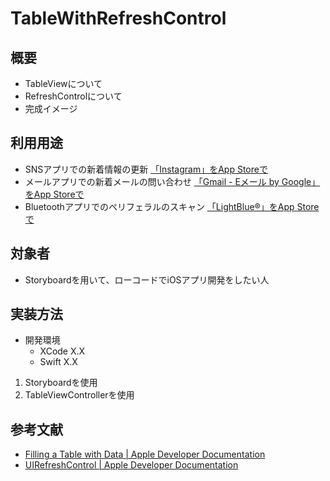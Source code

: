 #  TableWithRefreshControl

## 概要
- TableViewについて
- RefreshControlについて
- 完成イメージ


## 利用用途
- SNSアプリでの新着情報の更新 [‎「Instagram」をApp Storeで](https://apps.apple.com/jp/app/instagram/id389801252)
- メールアプリでの新着メールの問い合わせ [‎「Gmail - Eメール by Google」をApp Storeで](https://apps.apple.com/jp/app/gmail-eメール-by-google/id422689480)
- Bluetoothアプリでのペリフェラルのスキャン [‎「LightBlue®」をApp Storeで](https://apps.apple.com/jp/app/lightblue/id557428110#?platform=iphone)


## 対象者
- Storyboardを用いて、ローコードでiOSアプリ開発をしたい人


## 実装方法
- 開発環境
  - XCode X.X
  - Swift X.X
1. Storyboardを使用
2. TableViewControllerを使用


## 参考文献
- [Filling a Table with Data | Apple Developer Documentation](https://developer.apple.com/documentation/uikit/views_and_controls/table_views/filling_a_table_with_data)
- [UIRefreshControl | Apple Developer Documentation](https://developer.apple.com/documentation/uikit/uirefreshcontrol)
